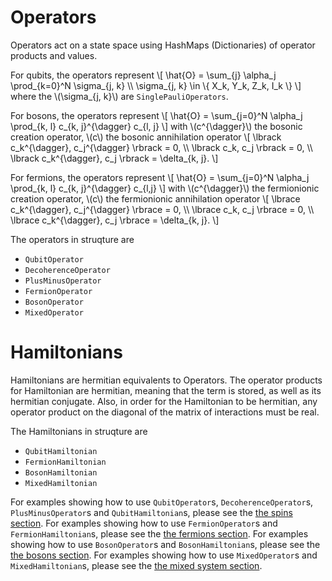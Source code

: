 # Operators

Operators act on a state space using HashMaps (Dictionaries) of operator products and values.

For qubits, the operators represent
\\[ 
\hat{O} = \sum_{j} \alpha_j \prod_{k=0}^N \sigma_{j, k} \\\\
    \sigma_{j, k} \in \\{ X_k, Y_k, Z_k, I_k \\}
\\]
where the \\(\sigma_{j, k}\\) are `SinglePauliOperators`.

For bosons, the operators represent
\\[ \hat{O} = \sum_{j=0}^N \alpha_j \prod_{k, l} c_{k, j}^{\dagger} c_{l, j} \\]
with 
\\(c^{\dagger}\\) the bosonic creation operator, \\(c\\) the bosonic annihilation operator 
\\[ \lbrack c_k^{\dagger}, c_j^{\dagger} \rbrack = 0, \\\\
    \lbrack c_k, c_j \rbrack = 0, \\\\
    \lbrack c_k^{\dagger}, c_j \rbrack = \delta_{k, j}. \\]

For fermions, the operators represent
\\[ \hat{O} = \sum_{j=0}^N \alpha_j \prod_{k, l} c_{k, j}^{\dagger} c_{l,j}  \\]
with 
\\(c^{\dagger}\\) the fermionionic creation operator, \\(c\\) the fermionionic annihilation operator
\\[ \lbrace c_k^{\dagger}, c_j^{\dagger} \rbrace = 0, \\\\
    \lbrace c_k, c_j \rbrace = 0, \\\\
    \lbrace c_k^{\dagger}, c_j \rbrace = \delta_{k, j}. \\]


The operators in struqture are

* `QubitOperator`
* `DecoherenceOperator`
* `PlusMinusOperator`
* `FermionOperator`
* `BosonOperator`
* `MixedOperator`

# Hamiltonians

Hamiltonians are hermitian equivalents to Operators. The operator products for Hamiltonian are hermitian, meaning that the term is stored, as well as its hermitian conjugate. Also, in order for the Hamiltonian to be hermitian, any operator product on the diagonal of the matrix of interactions must be real.


The Hamiltonians in struqture are

* `QubitHamiltonian`
* `FermionHamiltonian`
* `BosonHamiltonian`
* `MixedHamiltonian`

For examples showing how to use `QubitOperator`s, `DecoherenceOperator`s, `PlusMinusOperator`s and `QubitHamiltonian`s, please see the [the spins section](../physical_types/spins.md#examples-1).
For examples showing how to use `FermionOperator`s and `FermionHamiltonian`s, please see the [the fermions section](../physical_types/fermions.md#examples-1).
For examples showing how to use `BosonOperator`s and `BosonHamiltonian`s, please see the [the bosons section](../physical_types/bosons.md#examples-1).
For examples showing how to use `MixedOperator`s and `MixedHamiltonian`s, please see the [the mixed system section](../physical_types/mixed_systems.md#examples-1).
